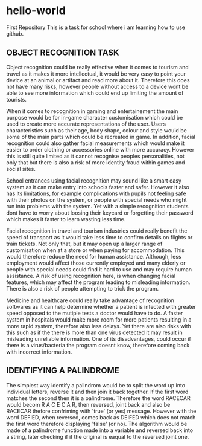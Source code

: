 # hello-world
First Repository
This is a task for school where i am learning how to use github.

## OBJECT RECOGNITION TASK

Object recognition could be really effective when it comes to tourism and travel as it makes it more intellectual, it would be very easy to point your device at an animal or artifact and read more about it. Therefore this does not have many risks, however people without access to a device wont be able to see more information which could end up limiting the amount of tourists. 

When it comes to recognition in gaming and entertainement the main purpose would be for in-game character customisation which could be used to create more accurate representations of the user. Users characteristics such as their age, body shape, colour and style would be some of the main parts which could be recreated in game. In addition, facial recognition could also gather facial measurements which would make it easier to order clothing or accessories online with more accuracy. However this is still quite limited as it cannot recognise peoples personalities, not only that but there is also a risk of more identity fraud within games and social sites.

School entrances using facial recognition may sound like a smart easy system as it can make entry into schools faster and safer. However it also has its limitations, for example complications with pupils not feeling safe with their photos on the system, or people with special needs who might run into problems with the system. Yet with a simple recognition students dont have to worry about loosing their keycard or forgetting their password which makes it faster to learn wasting less time.

Facial recognition in travel and tourism industries could really benefit the speed of transport as it would take less time to confirm details on flights or train tickets. Not only that, but it may open up a larger range of customisation when at a store or when paying for accommodation. This would therefore reduce the need for human assistance. Although, less employment would affect those currently employed and many elderly or people with special needs could find it hard to use and may require human assistance. A risk of using recognition here, is when changing facial features, which may affect the program leading to misleading information. There is also a risk of people attempting to trick the program.

Medicine and healthcare could really take advantage of recognition softwares as it can help determine whether a patient is infected with greater speed opposed to the mutiple tests a doctor would have to do. A faster system in hospitals would make more room for more patients resulting in a more rapid system, therefore also less delays. Yet there are also risks with this such as if the there is more than one virus detected it may result in misleading unreliable information. One of its disadvantages, could occur if there is a virus/bacteria the program doesnt know, therefore coming back with incorrect information.

## IDENTIFYING A PALINDROME

The simplest way identify a palindrom would be to split the word up into individual letters, reverse it and then join it back together. If the first word matches the second then it is a palindrome. Therefore the word RACECAR would becom R A C E C A R, then reversed, joint back and also be RACECAR thefore confriming with 'true' (or yes) message. However with the word DEFIED, when reversed, comes back as DEIFED which does not match the first word therefore displaying 'false' (or no). The algorithm would be made of a palindrome function made into a variable and reversed back into a string, later checking if it the original is eaqual to the reversed joint one.
